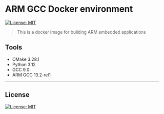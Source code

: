 # ARM GCC Docker environment

[![License: MIT](https://img.shields.io/badge/License-MIT-blue.svg)](https://opensource.org/licenses/MIT)

> This is a docker image for building ARM embedded applications

## Tools

+ CMake 3.28.1
+ Python 3.12
+ GCC 9.0
+ ARM GCC 13.2-rel1

---

## License

[![License: MIT](https://img.shields.io/badge/License-MIT-blue.svg)](https://opensource.org/licenses/MIT)
